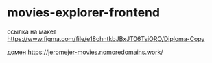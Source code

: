 # movies-explorer-frontend
ссылка на макет
https://www.figma.com/file/e18ohntkbJBxJT06TsiORO/Diploma-Copy 

домен
https://jeromejer-movies.nomoredomains.work/